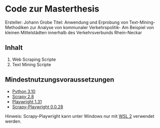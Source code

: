 # Code zur Masterthesis

Ersteller: Johann Grobe
Titel: Anwendung und Erprobung von Text-Mining-Methodiken zur Analyse von kommunaler Verkehrspolitik- Am Beispiel von kleinen Mittelstädten innerhalb des Verkehrsverbunds Rhein-Neckar

## Inhalt
1. Web Scraping Scripte
2. Text Mining Scripte

## Mindestnutzungsvoraussetzungen
- [Python 3.10](https://www.python.org/)
- [Scrapy 2.8](https://scrapy.org/)
- [Playwright 1.31](https://playwright.dev/python/)
- [Scrapy-Playwright 0.0.28](https://github.com/scrapy-plugins/scrapy-playwright)

Hinweis: Scrapy-Playwright kann unter Windows nur mit [WSL 2](https://learn.microsoft.com/de-de/windows/wsl/install) verwendet werden.


